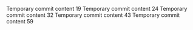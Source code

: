 Temporary commit content 19
Temporary commit content 24
Temporary commit content 32
Temporary commit content 43
Temporary commit content 59
